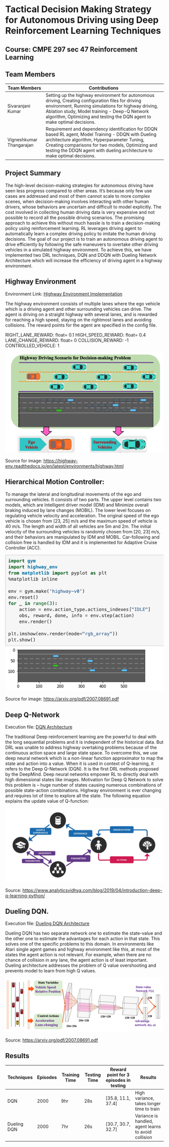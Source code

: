 # Tactical Decision Making Strategy for Autonomous Driving using Deep Reinforcement Learning Techniques

## Course: CMPE 297 sec 47 Reinforcement Learning

## Team Members

Team Members | Contributions | 
--- | --- |
Sivaranjani Kumar |  Setting up the highway environment for autonomous driving, Creating configuration files for driving environment, Running simulations for highway driving, Ablation study, Model training - Deep-Q Network algorithm, Optimizing and testing the DQN agent to make optimal decisions.    |
Vigneshkumar Thangarajan |  Requirement and dependency identification for DDQN based RL agent, Model Training - DDQN with Dueling architecture algorithm, Hyperparameter Tuning, Creating comparisons for two models, Optimizing and testing the DDQN agent with dueling architecture to make optimal decisions.    |

## Project Summary

The high-level decision-making strategies for autonomous driving have seen less progress compared to other areas. It’s because only few use cases are addressed and most of them cannot scale to more complex scenes, when decision-making involves interacting with other human drivers, whose behaviors are uncertain and difficult to model explicitly.  The cost involved in collecting human driving data is very expensive and not possible to record all the possible driving scenarios. The promising approach to achieve this without much hassle is to train a decision-making policy using reinforcement learning. RL leverages driving agent to automatically learn a complex driving policy to imitate the human driving decisions. The goal of our project is to train an autonomous driving agent to drive efficiently by following the safe maneuvers to overtake other driving vehicles in a simulated highway environment. To achieve this, we have implemented two DRL techniques, DQN and DDQN with Dueling Network Architecture which will increase the efficiency of driving agent in a highway environment. 

## Highway Environment

Environment Link: [Highway Environment Implementation](https://github.com/RL-AutonomousDriving/Autonomous_Driving)

The highway environment consists of multiple lanes where the ego vehicle which is a driving agent and other surrounding vehicles can drive.  The agent is driving on a straight highway with several lanes, and is rewarded for reaching a high speed, staying on the rightmost lanes and avoiding collisions. The reward points for the agent are specified in the config file. 

RIGHT_LANE_REWARD: float= 0.1 
HIGH_SPEED_REWARD: float= 0.4 
LANE_CHANGE_REWARD: float= 0 
COLLISION_REWARD: -1 
CONTROLLED_VEHICLE: 1 

![alt text](https://github.com/RL-AutonomousDriving/RL_algorithm/blob/main/Images/Highway.png)

Source for image: https://highway-env.readthedocs.io/en/latest/environments/highway.html

## Hierarchical Motion Controller:

To manage the lateral and longitudinal movements of the ego and surrounding vehicles. It consists of two parts. The upper level contains two models, which are Intelligent driver model (IDM) and Minimize overall braking induced by lane changes (MOBIL). The lower level focuses on regulating vehicle velocity and acceleration. The original speed of the ego vehicle is chosen from [23, 25] m/s and the maximum speed of vehicle is 40 m/s. The length and width of all vehicles are 5m and 2m. The initial velocity of the surrounding vehicles is randomly chosen from [20, 23] m/s, and their behaviors are manipulated by IDM and MOBIL. Car-following and collision free is handled by IDM and it is implemented for Adaptive Cruise Controller (ACC). 

![alt text](https://github.com/RL-AutonomousDriving/RL_algorithm/blob/main/Images/env.png)

Source for image: https://arxiv.org/pdf/2007.08691.pdf

## Deep Q-Network

Execution file: [DQN Architecture](https://github.com/RL-AutonomousDriving/RL_algorithm/blob/main/Deep_Q_Network.ipynb)

The traditional Deep reinforcement learning are the powerful to deal with the long sequential problems and it is independent of the historical data. But DRL was unable to address highway overtaking problems because of the continuous action space and large state space. To overcome this, we use deep neural network which is a non-linear function approximator to map the state and action into a value. When it is used in context of Q-learning, it refers to the Deep Q-Network (DQN). It is the first DRL methods proposed by the DeepMind. Deep neural networks empower RL to directly deal with high dimensional states like images. Motivation for Deep Q Network to solve this problem is – huge number of states causing numerous combinations of possible state-action combinations. Highway environment is ever changing and requires lot of time to explore all the state. The following equation explains the update value of Q-function: 

![alt text](https://github.com/RL-AutonomousDriving/RL_algorithm/blob/main/Images/DQN.png)

Source: https://www.analyticsvidhya.com/blog/2019/04/introduction-deep-q-learning-python/

## Dueling DQN. 

Execution file: [Dueling DQN Architecture](https://github.com/RL-AutonomousDriving/RL_algorithm/blob/main/Dueling_DQN.ipynb)

Dueling DQN has two separate network one to estimate the state-value and the other one to estimate the advantages for each action in that state. This solves one of the specific problems to this domain. In environments like Atari single agent games and highway environment like this, at most of the states the agent action is not relevant. For example, when there are no chance of collision in any lane, the agent action is of least important. Dueling architecture addresses the problem of Q value overshooting and prevents model to learn from high Q values. 

![alt text](https://github.com/RL-AutonomousDriving/RL_algorithm/blob/main/Images/DDQN.png)

Source: https://arxiv.org/pdf/2007.08691.pdf

## Results


Techniques | Episodes | Training Time | Testing Time | Reward point for 3 episodes in testing | Results
--- | --- | --- | --- | --- | --- | 
DQN | 2000 | 9hr | 28s | [35.8, 11.1, 37.4] | High variance, takes longer time to train |
Dueling DQN | 2000 | 7hr | 26s | [30.7, 30.7, 32.7] | Variance is handled, agent learns to avoid collision | 



